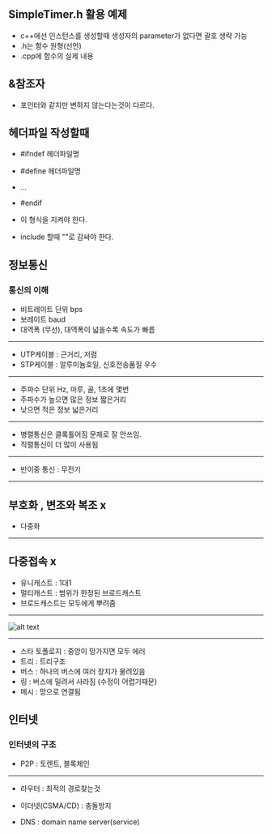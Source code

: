 ## SimpleTimer.h 활용 예제
- c++에선 인스턴스를 생성할때 생성자의 parameter가 없다면 괄호 생략 가능
- .h는 함수 원형(선언)
- .cpp에 함수의 실제 내용

## &참조자
- 포인터와 같지만 변하지 않는다는것이 다르다.

## 헤더파일 작성할때
- #ifndef 헤더파일명
- #define 헤더파일명
- ...
- #endif

- 이 형식을 지켜야 한다.
- include 할때 ""로 감싸야 한다.

## 정보통신

### 통신의 이해
- 비트레이트 단위 bps
- 보레이트 baud
- 대역폭 (무선), 대역폭이 넓을수록 속도가 빠름
---
- UTP케이블 : 근거리, 저렴
- STP케이블 : 알루미늄호일, 신호전송품질 우수
---
- 주파수 단위 Hz, 마루, 골, 1초에 몇번
- 주파수가 높으면 많은 정보 짧은거리
- 낮으면 적은 정보 넓은거리
---
- 병렬통신은 클록틀어짐 문제로 잘 안쓰임.
- 직렬통신이 더 많이 사용됨
---
- 반이중 통신 : 무전기
---
부호화 , 변조와 복조 x
---
- 다중화
---
다중접속 x
---
- 유니캐스트 : 1대1
- 멀티캐스트 : 범위가 한정된 브로드캐스트
- 브로드캐스트는 모두에게 뿌려줌
---

![alt text](image.png)

---
- 스타 토폴로지 : 중앙이 망가지면 모두 에러
- 트리 : 트리구조
- 버스 : 하나의 버스에 여러 장치가 물려있음
- 링 : 버스에 밀려서 사라짐 (수정이 어렵기때문)
- 메시 : 망으로 연결됨

## 인터넷

### 인터넷의 구조
- P2P : 토렌트, 블록체인
---
- 라우터 : 최적의 경로찾는것

- 이더넷(CSMA/CD) : 충돌방지

- DNS : domain name server(service)